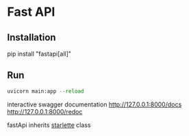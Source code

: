 # Fast API

## Installation

pip install "fastapi[all]"

## Run

```python
uvicorn main:app --reload 
```

interactive swagger documentation
http://127.0.0.1:8000/docs
http://127.0.0.1:8000/redoc


fastApi inherits [starlette](https://www.starlette.io/) class